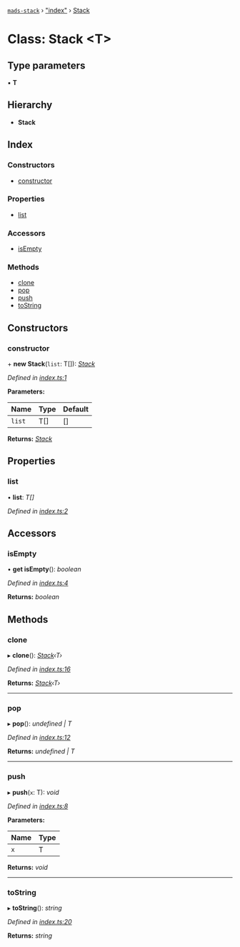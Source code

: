[`mads-stack`](../README.md) › ["index"](../modules/_index_.md) › [Stack](_index_.stack.md)

# Class: Stack <**T**>

## Type parameters

▪ **T**

## Hierarchy

* **Stack**

## Index

### Constructors

* [constructor](_index_.stack.md#constructor)

### Properties

* [list](_index_.stack.md#list)

### Accessors

* [isEmpty](_index_.stack.md#isempty)

### Methods

* [clone](_index_.stack.md#clone)
* [pop](_index_.stack.md#pop)
* [push](_index_.stack.md#push)
* [toString](_index_.stack.md#tostring)

## Constructors

###  constructor

\+ **new Stack**(`list`: T[]): *[Stack](_index_.stack.md)*

*Defined in [index.ts:1](https://github.com/Bartozzz/mads/blob/38b6193/packages/mads-stack/src/index.ts#L1)*

**Parameters:**

Name | Type | Default |
------ | ------ | ------ |
`list` | T[] | [] |

**Returns:** *[Stack](_index_.stack.md)*

## Properties

###  list

• **list**: *T[]*

*Defined in [index.ts:2](https://github.com/Bartozzz/mads/blob/38b6193/packages/mads-stack/src/index.ts#L2)*

## Accessors

###  isEmpty

• **get isEmpty**(): *boolean*

*Defined in [index.ts:4](https://github.com/Bartozzz/mads/blob/38b6193/packages/mads-stack/src/index.ts#L4)*

**Returns:** *boolean*

## Methods

###  clone

▸ **clone**(): *[Stack](_index_.stack.md)‹T›*

*Defined in [index.ts:16](https://github.com/Bartozzz/mads/blob/38b6193/packages/mads-stack/src/index.ts#L16)*

**Returns:** *[Stack](_index_.stack.md)‹T›*

___

###  pop

▸ **pop**(): *undefined | T*

*Defined in [index.ts:12](https://github.com/Bartozzz/mads/blob/38b6193/packages/mads-stack/src/index.ts#L12)*

**Returns:** *undefined | T*

___

###  push

▸ **push**(`x`: T): *void*

*Defined in [index.ts:8](https://github.com/Bartozzz/mads/blob/38b6193/packages/mads-stack/src/index.ts#L8)*

**Parameters:**

Name | Type |
------ | ------ |
`x` | T |

**Returns:** *void*

___

###  toString

▸ **toString**(): *string*

*Defined in [index.ts:20](https://github.com/Bartozzz/mads/blob/38b6193/packages/mads-stack/src/index.ts#L20)*

**Returns:** *string*
